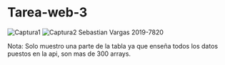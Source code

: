 # Tarea-web-3
![Captura1](https://user-images.githubusercontent.com/78440424/121253204-d4fd5380-c876-11eb-95e0-2077996d70c7.JPG)
![Captura2](https://user-images.githubusercontent.com/78440424/121253208-d75fad80-c876-11eb-92c8-3864ef4101b7.JPG)
Sebastian Vargas 2019-7820

Nota: Solo muestro una parte de la tabla ya que enseña todos los datos puestos en la api, son mas de 300 arrays.

